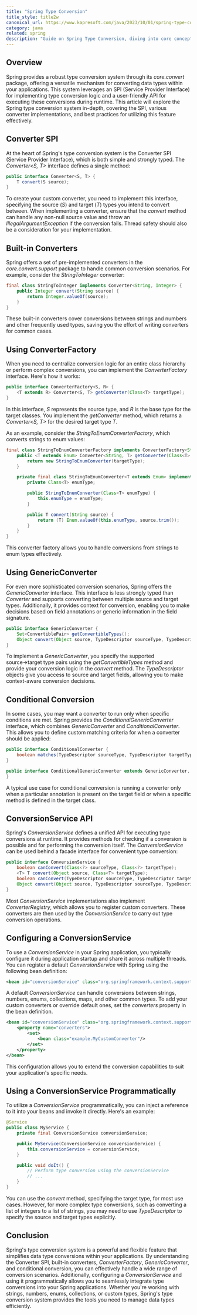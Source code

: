 ```yaml
---
title: "Spring Type Conversion"
title_style: title2w
canonical_url: https://www.kapresoft.com/java/2023/10/01/spring-type-conversion.html
category: java
related: spring
description: "Guide on Spring Type Conversion, diving into core concepts, use-cases, and practical implementations using the Spring Framework."
---
```


## Overview

Spring provides a robust type conversion system through its _core.convert_ package, offering a versatile mechanism for converting data types within your applications. This system leverages an SPI (Service Provider Interface) for implementing type conversion logic and a user-friendly API for executing these conversions during runtime.<!--excerpt--> This article will explore the Spring type conversion system in-depth, covering the SPI, various converter implementations, and best practices for utilizing this feature effectively.

## Converter SPI
At the heart of Spring's type conversion system is the Converter SPI (Service Provider Interface), which is both simple and strongly typed. The _Converter<S, T>_ interface defines a single method:

```java
public interface Converter<S, T> {
    T convert(S source);
}
```

To create your custom converter, you need to implement this interface, specifying the source (_S_) and target (_T_) types you intend to convert between. When implementing a converter, ensure that the _convert_ method can handle any non-null source value and throw an _IllegalArgumentException_ if the conversion fails. Thread safety should also be a consideration for your implementation.

## Built-in Converters
Spring offers a set of pre-implemented converters in the _core.convert.support_ package to handle common conversion scenarios. For example, consider the _StringToInteger_ converter:

```java
final class StringToInteger implements Converter<String, Integer> {
    public Integer convert(String source) {
        return Integer.valueOf(source);
    }
}
```

These built-in converters cover conversions between strings and numbers and other frequently used types, saving you the effort of writing converters for common cases.

## Using ConverterFactory
When you need to centralize conversion logic for an entire class hierarchy or perform complex conversions, you can implement the _ConverterFactory_ interface. Here's how it works:

```java
public interface ConverterFactory<S, R> {
    <T extends R> Converter<S, T> getConverter(Class<T> targetType);
}
```

In this interface, _S_ represents the source type, and _R_ is the base type for the target classes. You implement the _getConverter_ method, which returns a _Converter<S, T>_ for the desired target type _T_.

As an example, consider the _StringToEnumConverterFactory_, which converts strings to enum values:

```java
final class StringToEnumConverterFactory implements ConverterFactory<String, Enum> {
    public <T extends Enum> Converter<String, T> getConverter(Class<T> targetType) {
        return new StringToEnumConverter(targetType);
    }

    private final class StringToEnumConverter<T extends Enum> implements Converter<String, T> {
        private Class<T> enumType;

        public StringToEnumConverter(Class<T> enumType) {
            this.enumType = enumType;
        }

        public T convert(String source) {
            return (T) Enum.valueOf(this.enumType, source.trim());
        }
    }
}
```

This converter factory allows you to handle conversions from strings to enum types effectively.

## Using GenericConverter
For even more sophisticated conversion scenarios, Spring offers the _GenericConverter_ interface. This interface is less strongly typed than _Converter_ and supports converting between multiple source and target types. Additionally, it provides context for conversion, enabling you to make decisions based on field annotations or generic information in the field signature.

```java
public interface GenericConverter {
    Set<ConvertiblePair> getConvertibleTypes();
    Object convert(Object source, TypeDescriptor sourceType, TypeDescriptor targetType);
}
```

To implement a _GenericConverter_, you specify the supported source→target type pairs using the _getConvertibleTypes_ method and provide your conversion logic in the _convert_ method. The _TypeDescriptor_ objects give you access to source and target fields, allowing you to make context-aware conversion decisions.

## Conditional Conversion
In some cases, you may want a converter to run only when specific conditions are met. Spring provides the _ConditionalGenericConverter_ interface, which combines _GenericConverter_ and _ConditionalConverter_. This allows you to define custom matching criteria for when a converter should be applied:

```java
public interface ConditionalConverter {
    boolean matches(TypeDescriptor sourceType, TypeDescriptor targetType);
}

public interface ConditionalGenericConverter extends GenericConverter, ConditionalConverter {
}
```

A typical use case for conditional conversion is running a converter only when a particular annotation is present on the target field or when a specific method is defined in the target class.

## ConversionService API
Spring's _ConversionService_ defines a unified API for executing type conversions at runtime. It provides methods for checking if a conversion is possible and for performing the conversion itself. The _ConversionService_ can be used behind a facade interface for convenient type conversion:

```java
public interface ConversionService {
    boolean canConvert(Class<?> sourceType, Class<?> targetType);
    <T> T convert(Object source, Class<T> targetType);
    boolean canConvert(TypeDescriptor sourceType, TypeDescriptor targetType);
    Object convert(Object source, TypeDescriptor sourceType, TypeDescriptor targetType);
}
```

Most _ConversionService_ implementations also implement _ConverterRegistry_, which allows you to register custom converters. These converters are then used by the _ConversionService_ to carry out type conversion operations.

## Configuring a ConversionService
To use a _ConversionService_ in your Spring application, you typically configure it during application startup and share it across multiple threads. You can register a default _ConversionService_ with Spring using the following bean definition:

```xml
<bean id="conversionService" class="org.springframework.context.support.ConversionServiceFactoryBean"/>
```

A default _ConversionService_ can handle conversions between strings, numbers, enums, collections, maps, and other common types. To add your custom converters or override default ones, set the _converters_ property in the bean definition.

```xml
<bean id="conversionService" class="org.springframework.context.support.ConversionServiceFactoryBean">
    <property name="converters">
        <set>
            <bean class="example.MyCustomConverter"/>
        </set>
    </property>
</bean>
```

This configuration allows you to extend the conversion capabilities to suit your application's specific needs.

## Using a ConversionService Programmatically
To utilize a _ConversionService_ programmatically, you can inject a reference to it into your beans and invoke it directly. Here's an example:

```java
@Service
public class MyService {
    private final ConversionService conversionService;

    public MyService(ConversionService conversionService) {
        this.conversionService = conversionService;
    }

    public void doIt() {
        // Perform type conversion using the conversionService
        // ...
    }
}
```

You can use the _convert_ method, specifying the target type, for most use cases. However, for more complex type conversions, such as converting a list of integers to a list of strings, you may need to use _TypeDescriptor_ to specify the source and target types explicitly.

## Conclusion
Spring's type conversion system is a powerful and flexible feature that simplifies data type conversions within your applications. By understanding the Converter SPI, built-in converters, _ConverterFactory_, _GenericConverter_, and conditional conversion, you can effectively handle a wide range of conversion scenarios. Additionally, configuring a _ConversionService_ and using it programmatically allows you to seamlessly integrate type conversions into your Spring applications. Whether you're working with strings, numbers, enums, collections, or custom types, Spring's type conversion system provides the tools you need to manage data types efficiently.
